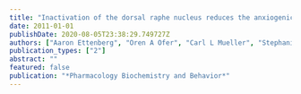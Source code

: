 ```yaml
---
title: "Inactivation of the dorsal raphe nucleus reduces the anxiogenic response of rats running an alley for intravenous cocaine"
date: 2011-01-01
publishDate: 2020-08-05T23:38:29.749727Z
authors: ["Aaron Ettenberg", "Oren A Ofer", "Carl L Mueller", "Stephanie Waldroup", "Ami Cohen", "Osnat Ben-Shahar"]
publication_types: ["2"]
abstract: ""
featured: false
publication: "*Pharmacology Biochemistry and Behavior*"
---
```


